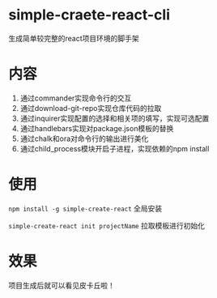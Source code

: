 # simple-craete-react-cli
生成简单较完整的react项目环境的脚手架

# 内容
1. 通过commander实现命令行的交互
2. 通过download-git-repo实现仓库代码的拉取
3. 通过inquirer实现配置的选择和相关项的填写，实现可选配置
4. 通过handlebars实现对package.json模板的替换
5. 通过chalk和ora对命令行的输出进行美化
6. 通过child_process模块开启子进程，实现依赖的npm install

# 使用
`npm install -g simple-create-react`  全局安装

`simple-create-react init projectName` 拉取模板进行初始化

# 效果

项目生成后就可以看见皮卡丘啦！
